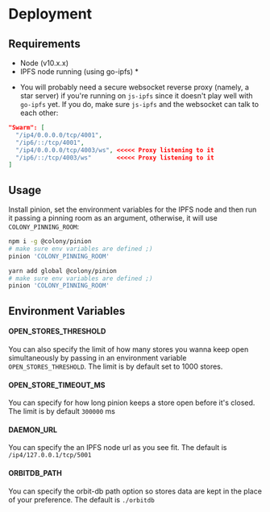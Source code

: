 # Deployment

## Requirements

- Node (v10.x.x)
- IPFS node running (using go-ipfs) \*

* You will probably need a secure websocket reverse proxy (namely, a star server) if you're running on `js-ipfs` since it doesn't play well with `go-ipfs` yet. If you do, make sure `js-ipfs` and the websocket can talk to each other:

```json
"Swarm": [
  "/ip4/0.0.0.0/tcp/4001",
  "/ip6/::/tcp/4001",
  "/ip4/0.0.0.0/tcp/4003/ws", <<<<< Proxy listening to it
  "/ip6/::/tcp/4003/ws"       <<<<< Proxy listening to it
]
```

## Usage

Install pinion, set the environment variables for the IPFS node and then run it passing a pinning room as an argument, otherwise, it will use `COLONY_PINNING_ROOM`:

```bash
npm i -g @colony/pinion
# make sure env variables are defined ;)
pinion 'COLONY_PINNING_ROOM'
```

```bash
yarn add global @colony/pinion
# make sure env variables are defined ;)
pinion 'COLONY_PINNING_ROOM'
```

## Environment Variables

#### OPEN_STORES_THRESHOLD

You can also specify the limit of how many stores you wanna keep open simultaneously by passing in an environment variable `OPEN_STORES_THRESHOLD`. The limit is by default set to 1000 stores.

#### OPEN_STORE_TIMEOUT_MS

You can specify for how long pinion keeps a store open before it's closed. The limit is by default `300000` ms

#### DAEMON_URL

You can specify the an IPFS node url as you see fit. The default is `/ip4/127.0.0.1/tcp/5001`

#### ORBITDB_PATH

You can specify the orbit-db path option so stores data are kept in the place of your preference. The default is `./orbitdb`

